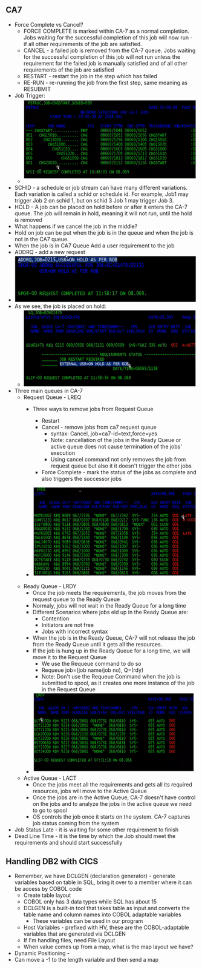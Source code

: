 ## CA7
- Force Complete vs Cancel?
    - FORCE COMPLETE is marked within CA-7 as a normal completion. Jobs waiting for the successful completion of this job will now run - if all other requirements of the job are satisfied.
    - CANCEL - a failed job is removed from the CA-7 queue. Jobs waiting for the successful completion of this job will not run unless the requirement for the failed job is manually satisfied and of all other requirements of the job are satisfied
    - RESTART - restart the job in the step which has failed
    - RE-RUN - re-running the job from the first step, same meaning as RESUBMIT
- Job Trigger:
    - ![job trigger](./imgs/job-trigger.png)
- SCHID - a schedule or job stream can have many different variations. Each variation is called a schid or schedule id. For example, Job1 may trigger Job 2 on schid 1, but on schid 3 Job 1 may trigger Job 3.
- HOLD - A job can be placed on hold before or after it enters the CA-7 queue. The job will remain in hold, meaning it will not run, until the hold is removed
- What happens if we cancel the job in the middle?
- Hold on job can be put when the job is in the queue and when the job is not in the CA7 queue.
- When the job is in CA7 Queue Add a user requirement to the job
- ADDRQ - add a new request
- ![add rq](./imgs/addrq.png)
- As we see, the job is placed on hold:
    - ![on hold](./imgs/on-hold.png)
- Three main queues in CA-7
    - Request Queue - LREQ
        - Three ways to remove jobs from Request Queue
            - Restart
            - Cancel - remove jobs from ca7 request queue
                - syntax: Cancel, job=ca7-id=text,force=yes
                - Note: cancellation of the jobs in the Ready Queue or active queue does not cause termination of the jobs' execution
                - Using cancel command not only removes the job from request queue but also it it doesn't trigger the other jobs
            - Force Complete - mark the status of the jobs as complete and also triggers the successor jobs
        
        - ![request queue](./imgs/request-queue.png)
    - Ready Queue - LRDY
        - Once the job meets the requirements, the job moves from the request queue to the Ready Queue
        - Normaly, jobs will not wait in the Ready Queue for a long time
        - Different Scenarios where jobs eld up in the Ready Queue are:
            - Contention
            - Initiators are not free
            - Jobs with incorrect syntax
        - When the job is in the Ready Queue, CA-7 will not release the job from the Ready Queue until it gets all the resources.
        - If the job is hung up in the Ready Queue for a long time, we will move it to the Request Queue
            - We use the Requeue command to do so
            - Requeue job=(job name/job no), Q=(rdy)
            - Note: Don't use the Requeue Command when the job is submitted to spool, as it creates one more instance of the job in the Request Queue
        - ![ready queue](./imgs//ready-queue.png)
    - Active Queue - LACT
        - Once the jobs meet all the requirements and gets all its required resources, jobs will move to the Active Queue
        - Once the jobs are in the Active Queue, CA-7 doesn't have control on the jobs and to analyze the jobs in the active queue we need to go to spool
        - OS controls the job once it starts on the system. CA-7 captures job status coming from the system
- Job Status Late - it is waiting for some other requirement to finish
- Dead Line Time - it is the time by which the Job should meet the requirements and should start successfully

## Handling DB2 with CICS
- Remember, we have DCLGEN (declaration generator) - generate variables based on table in SQL, bring it over to a member where it can be access by COBOL code
    - Create table layout
    - COBOL only has 3 data types while SQL has about 15
    - DCLGEN is a built-in tool that takes table as input and converts the table name and column names into COBOL adaptable variables
        - These variables can be used in our program
    - Host Variables - prefixed with HV, these are the COBOL-adaptable variables that are generated via DCLGEN
    - If I'm handling files, need File Layout
    - When value comes up from a map, what is the map layout we have?
- Dynamic Positioning - 
- Can move a -1 to the length variable and then send a map

